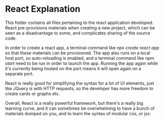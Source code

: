 **React Explanation**
=========

This folder contains all files pertaining to the react application developed. React pre-provisions materials when creating a new project, which can be seen as a disadvantage to some, and complicates sharing of the source code. 

In order to create a react app, a terminal command like _npx create react app_ so that these materials can be provisioned. The app also runs on a local host port, so auto-reloading is enabled, and a terminal command like _npm start_ need to be run in order to launch the app. Running the app again while it's currently being hosted on the port means it will open again on a separate port. 

React is really good for simplifying the syntax for a lot of UI elements, just like JQuery is with HTTP requests, so the developer has more freedom to create cards or graphs etc.

Overall, React is a really powerful framework, but there's a really big learning curve, and it can sometimes be overwhelming to have a bunch of materials dumped on you, and to learn the syntax of modular css, or jsx. 
